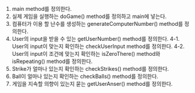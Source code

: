 1. main method를 정의한다.
2. 실제 게임을 실행하는 doGame() method를 정의하고 main에 넣는다.
3. 컴퓨터가 이용 할 난수를 생성하는 generateComputerNumber() method를 정의한다.
4. User의 input을 받을 수 있는 getUserNumber() method를 정의한다.
4-1. User의 input이 맞는지 확인하는 checkUserInput method를 정의한다.
4-2. User의 input이 조건에 맞는지 확인하는 isZeroThere() method와 isRepeating() method를 정의한다.
5. Strike가 얼마나 있는지 확인하는 checkStrikes() method를 정의한다.
6. Ball이 얼마나 있는지 확인하는 checkBalls() method를 정의한다.
7. 게임을 지속할 의향이 있는지 묻는 getUserAnser() method를 정의한다.
